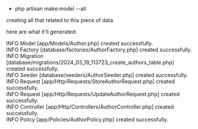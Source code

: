 - php artisan make:model <ModelName> --all

creating all that related to this piece of data

here are what it'll generated:

  INFO  Model [app/Models/Author.php] created successfully.  
  INFO  Factory [database/factories/AuthorFactory.php] created successfully.  
  INFO  Migration [database/migrations/2024_03_19_113723_create_authors_table.php] created successfully.  
  INFO  Seeder [database/seeders/AuthorSeeder.php] created successfully.  
  INFO  Request [app/Http/Requests/StoreAuthorRequest.php] created successfully.  
  INFO  Request [app/Http/Requests/UpdateAuthorRequest.php] created successfully.  
  INFO  Controller [app/Http/Controllers/AuthorController.php] created successfully.  
  INFO  Policy [app/Policies/AuthorPolicy.php] created successfully. 